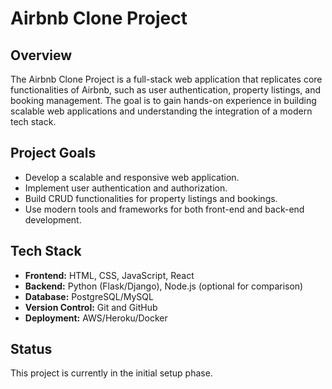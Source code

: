 # Airbnb Clone Project

## Overview
The Airbnb Clone Project is a full-stack web application that replicates core functionalities of Airbnb, such as user authentication, property listings, and booking management. The goal is to gain hands-on experience in building scalable web applications and understanding the integration of a modern tech stack.

## Project Goals
- Develop a scalable and responsive web application.
- Implement user authentication and authorization.
- Build CRUD functionalities for property listings and bookings.
- Use modern tools and frameworks for both front-end and back-end development.

## Tech Stack
- **Frontend:** HTML, CSS, JavaScript, React
- **Backend:** Python (Flask/Django), Node.js (optional for comparison)
- **Database:** PostgreSQL/MySQL
- **Version Control:** Git and GitHub
- **Deployment:** AWS/Heroku/Docker

## Status
This project is currently in the initial setup phase.

